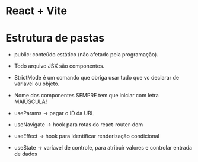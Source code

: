 # React + Vite
# Estrutura de pastas
- public: conteúdo estático (não afetado pela programação).

- Todo arquivo JSX são componentes.

- StrictMode é um comando que obriga usar tudo que vc declarar de variavel ou objeto.

- Nome dos componentes SEMPRE tem que iniciar com letra MAIÚSCULA!


- useParams -> pegar o ID da URL
- useNavigate -> hook para rotas do react-router-dom
- useEffect -> hook para identificar renderização condicional
- useState -> variavel de controle, para atribuir valores e controlar entrada de dados

